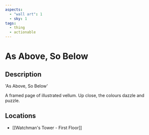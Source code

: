 ```yaml
---
aspects:
  - "wall art": 1
  - sky: 1
tags:
  - thing
  - actionable
---
```


# As Above, So Below

## Description
'As Above, So Below'

A framed page of illustrated vellum. Up close, the colours dazzle and puzzle.
## Locations
- [[Watchman's Tower - First Floor]]